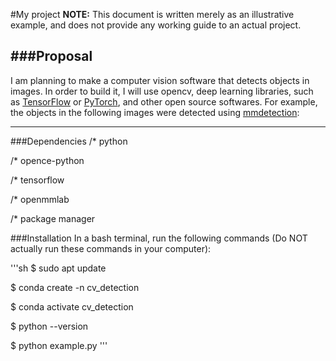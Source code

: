 #My project 
**NOTE:** This document is written merely as an illustrative example, and does not provide any working guide to an actual project.

###Proposal
---
I am planning to make a computer vision software that detects objects in images.
In order to build it, I will use opencv, deep learning libraries, such as [TensorFlow](https://www.tensorflow.org/?hl=ko) or [PyTorch](https://pytorch.org/), and other open source softwares.
For example, the objects in the following images were detected using [mmdetection](https://github.com/open-mmlab/mmdetection): 

---
###Dependencies
/* python

/* opence-python

/* tensorflow

/* openmmlab

/* package manager

###Installation
In a bash terminal, run the following commands (Do NOT actually run these commands in your computer):

'''sh
$ sudo apt update

$ conda create -n cv_detection

$ conda activate cv_detection

$ python --version

$ python example.py
'''
